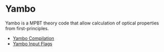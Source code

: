 # Yambo
Yambo is a MPBT theory code that allow calculation of optical properties from first-principles.

- [Yambo Compilation](yambo_compilation)
- [Yambo Input Flags](yambo_input_flags)
